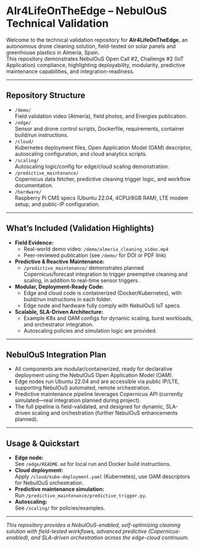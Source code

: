 # AIr4LifeOnTheEdge – NebulOuS Technical Validation

Welcome to the technical validation repository for **AIr4LifeOnTheEdge**, an autonomous drone cleaning solution, field-tested on solar panels and greenhouse plastics in Almería, Spain.  
This repository demonstrates NebulOuS Open Call #2, Challenge #2 (IoT Application) compliance, highlighting deployability, modularity, predictive maintenance capabilities, and integration-readiness.

---

## Repository Structure

- `/demo/`  
  Field validation video (Almería), field photos, and Energies publication.
- `/edge/`  
  Sensor and drone control scripts, Dockerfile, requirements, container build/run instructions.
- `/cloud/`  
  Kubernetes deployment files, Open Application Model (OAM) descriptor, autoscaling configuration, and cloud analytics scripts.
- `/scaling/`  
  Autoscaling logic/config for edge/cloud scaling demonstration.
- `/predictive_maintenance/`  
  Copernicus data fetcher, predictive cleaning trigger logic, and workflow documentation.
- `/hardware/`  
  Raspberry Pi CM5 specs (Ubuntu 22.04, 4CPU/8GB RAM), LTE modem setup, and public-IP configuration.

---

## What’s Included (Validation Highlights)

- **Field Evidence:**  
  - Real-world demo video: `/demo/almeria_cleaning_video.mp4`  
  - Peer-reviewed publication (see `/demo/` for DOI or PDF link)
- **Predictive & Reactive Maintenance:**  
  - `/predictive_maintenance/` demonstrates planned Copernicus/forecast integration to trigger preemptive cleaning and scaling, in addition to real-time sensor triggers.
- **Modular, Deployment-Ready Code:**  
  - Edge and cloud code is containerized (Docker/Kubernetes), with build/run instructions in each folder.
  - Edge node and hardware fully comply with NebulOuS IoT specs.
- **Scalable, SLA-Driven Architecture:**  
  - Example K8s and OAM configs for dynamic scaling, burst workloads, and orchestrator integration.
  - Autoscaling policies and simulation logic are provided.

---

## NebulOuS Integration Plan

- All components are modular/containerized, ready for declarative deployment using the NebulOuS Open Application Model (OAM).
- Edge nodes run Ubuntu 22.04 and are accessible via public IP/LTE, supporting NebulOuS automated, remote orchestration.
- Predictive maintenance pipeline leverages Copernicus API (currently simulated—real integration planned during project).
- The full pipeline is field-validated, and designed for dynamic, SLA-driven scaling and orchestration (further NebulOuS enhancements planned).

---

## Usage & Quickstart

- **Edge node:**  
  See `/edge/README.md` for local run and Docker build instructions.
- **Cloud deployment:**  
  Apply `/cloud/kube-deployment.yaml` (Kubernetes), use OAM descriptors for NebulOuS orchestration.
- **Predictive maintenance simulation:**  
  Run `/predictive_maintenance/predictive_trigger.py`.
- **Autoscaling:**  
  See `/scaling/` for policies/examples.

---

*This repository provides a NebulOuS-enabled, self-optimizing cleaning solution with field-tested workflows, advanced predictive (Copernicus-enabled), and SLA-driven orchestration across the edge-cloud continuum.*


